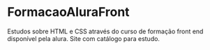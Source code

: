# FormacaoAluraFront

Estudos sobre HTML e CSS através do curso de formação front end disponível pela alura.
Site com catálogo para estudo.
